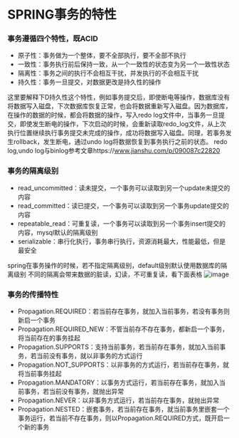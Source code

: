 # SPRING事务的特性

### 事务遵循四个特性，既ACID
* 原子性：事务做为一个整体，要不全部执行，要不全部不执行
* 一致性：事务执行前后保持一致，从一个一致性的状态变为另一个一致性状态
* 隔离性：事务之间的执行不会相互干扰，并发执行的不会相互干扰
* 持久性：事务一旦提交，对数据更改是持久性的操作

这里要解释下D持久性这个特性，例如事务提交后，即使断电等操作，数据库没有将数据写入磁盘，下次数据库恢复正常，也会将数据重新写入磁盘。因为数据库，在操作的数据的时候，都会将数据的操作，写入redo log文件中，当事务一旦提交，即使发生断电的操作，下次启动的时候，会重新读取redo_log文件，从上次执行位置继续执行事务提交未完成的操作，成功将数据写入磁盘。同理，若事务发生rollback，发生断电，通过undo log将数据恢复到事务执行之前的状态。
redo log,undo log与binlog参考文章https://www.jianshu.com/p/090087c22820


### 事务的隔离级别
* read_uncommitted：读未提交，一个事务可以读取到另一个update未提交的内容
* read_committed：读已提交，一个事务可以读取到另一个事务update提交的内容
* repeatable_read：可重复读，一个事务可以读取到另一个事务insert提交的内容，mysql默认的隔离级别
* serializable：串行化执行，事务串行执行，资源消耗最大，性能最低，但是最安全

spring在事务操作的时候，若不指定隔离级别，default级别默认使用数据库的隔离级别
不同的隔离会带来数据的脏读，幻读，不可重复读，看下面表格
![image](https://github.com/GitForSl/photos/blob/master/spring-demo/transaction/20200517173336.png)


### 事务的传播特性
* Propagation.REQUIRED：若当前存在事务，就加入当前事务，若没有事务则新启一个事务
* Propagation.REQUIRED_NEW：不管当前存不存在事务，都新启一个事务，将当前存在的事务挂起
* Propagation.SUPPORTS：支持当前事务，若当前存在事务，就加入当前事务，若当前没有事务，就以非事务的方式运行
* Propagation.NOT_SUPPORTS：以非事务的方式运行，若当前存在事务，就将当前事务挂起
* Propagation.MANDATORY：以事务方式运行，若当前存在事务，就加入当前事务，若当前没有事务，就抛出异常
* Propagation.NEVER：以非事务方式运行，若当前存在事务，就抛出异常
* Propagation.NESTED：嵌套事务，若当前存在事务，就当前事务里嵌套一个事务运行，若当前不存在事务，则以Propagation.REQUIRED方式，既开启一个新的事务



